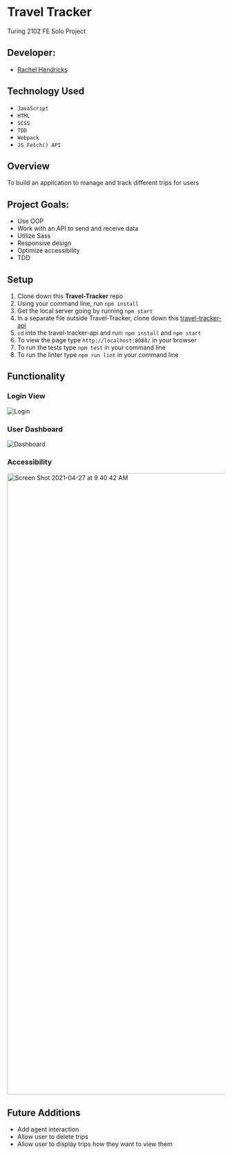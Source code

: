 # Travel Tracker
Turing 2102 FE Solo Project

## Developer:
- [Rachel Hendricks](https://github.com/rhen92)

## Technology Used
- `JavaScript`
- `HTML`
- `SCSS`
- `TDD`
- `Webpack`
- `JS Fetch() API`

## Overview
To build an application to manage and track different trips for users

## Project Goals:
- Use OOP 
- Work with an API to send and receive data
- Utilize Sass
- Responsive design
- Optimize accessibility
- TDD

## Setup
1. Clone down this **Travel-Tracker** repo
2. Using your command line, run `npm install`
3. Get the local server going by running `npm start`
4. In a separate file outside Travel-Tracker, clone down this [travel-tracker-api](https://github.com/turingschool-examples/travel-tracker-api)
5. `cd` into the travel-tracker-api and run: `npm install` and `npm start`
6. To view the page type `http://localhost:8080/` in your browser
7. To run the tests type `npm test` in your command line
8. To run the linter type `npm run lint` in your command line

## Functionality
### Login View
![Login](https://media.giphy.com/media/LKKbxiX1F9q7NpQsIB/giphy.gif)
### User Dashboard
![Dashboard](https://media.giphy.com/media/YdPLR5ecYYpeQRfSFF/giphy.gif)
### Accessibility
<img width="1440" alt="Screen Shot 2021-04-27 at 9 40 42 AM" src="https://user-images.githubusercontent.com/76266623/116279790-2f1ddb80-a745-11eb-8021-a5be46c5d55f.png">

## Future Additions
- Add agent interaction
- Allow user to delete trips
- Allow user to display trips how they want to view them 
